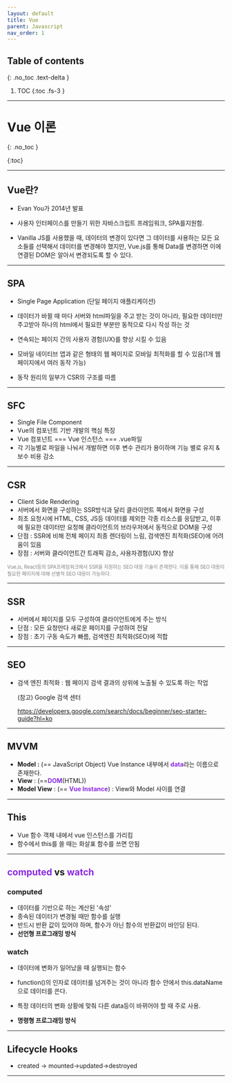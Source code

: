 ```yaml
---
layout: default
title: Vue
parent: Javascript
nav_order: 1
---
```


## Table of contents
{: .no_toc .text-delta }

1. TOC
{:toc .fs-3 }

---


# Vue 이론
{: .no_toc }

{:toc}

---

## Vue란?

- Evan You가 2014년 발표

- 사용자 인터페이스를 만들기 위한 자바스크립트 프레임워크, SPA를지원함.

- Vanilla JS를 사용했을 때, 데이터의 변경이 있다면 그 데이터를 사용하는 모든 요소들를 선택해서 데이터를 변경해야 했지만, Vue.js를 통해 Data를 변경하면 이에 연결된 DOM은 알아서 변경되도록 할 수 있다.

  

<hr>

## SPA

- Single Page Application (단일 페이지 애플리케이션)
- 데이터가 바뀔 때 마다 서버와 html파일을 주고 받는 것이 아니라, 필요한 데이터만 주고받아 하나의 html에서  필요한 부분만 동적으로 다시 작성 하는 것

- 연속되는 페이지 간의 사용자 경험(UX)를 향상 시킬 수 있음
- 모바일 네이티브 앱과 같은 형태의 웹 페이지로 모바일 최적화를 할 수 있음(1개 웹 페이지에서 여러 동작 가능)
- 동작 원리의 일부가 CSR의 구조를 따름



<hr>

## SFC 

- Single File Component
- Vue의 컴포넌트 기반 개발의 핵심 특징
- Vue 컴포넌트 === Vue 인스턴스 === .vue파일
- 각 기능별로 파일을 나눠서 개발하면 이후 변수 관리가 용이하며 기능 별로 유지 & 보수 비용 감소



<hr>

## CSR

- Client Side Rendering
- 서버에서 화면을 구성하는 SSR방식과 달리 클라이언트 쪽에서 화면을 구성
- 최초 요청시에 HTML, CSS, JS등 데이터를 제외한 각종 리소스를 응답받고, 이후에 필요한 데이터만 요청해 클라이언트의 브라우저에서 동적으로 DOM을 구성
- 단점 : SSR에 비해 전체 페이지 최종 렌더링이 느림, 검색엔진 최적화(SEO)에 어려움이 있음
- 장점 : 서버와 클라이언트간 트래픽 감소, 사용자경험(UX) 향상<br>

<span style="color:gray; font-size:80%">Vue.js, React등의 SPA프레임워크에서 SSR을 지원하는 SEO 대응 기술이 존재한다.  이를 통해 SEO 대응이 필요한 페이지에 대해 선별적 SEO 대응이 가능하다.</span>



<hr>

## SSR

- 서버에서 페이지를 모두 구성하여 클라이언트에게 주는 방식
- 단점 : 모든 요청만다 새로운 페이지를 구성하여 전달
- 장점 : 초기 구동 속도가 빠름, 검색엔진 최적화(SEO)에 적합



<hr>

## SEO

- 검색 엔진 최적화 : 웹 페이지 검색 결과의 상위에 노출될 수 있도록 하는 작업

  (참고)  Google 검색 센터<br>

  https://developers.google.com/search/docs/beginner/seo-starter-guide?hl=ko





<hr>

## MVVM

- **Model :** (== JavaScript Object) Vue Instance 내부에서 <strong style="color:Blueviolet">data</strong>라는 이름으로 존재한다.
- **View** : (==<strong style="color:Blueviolet">DOM</strong>(HTML))
- **Model View** : (== <strong style="color:Blueviolet">Vue Instance</strong>) : View와 Model 사이를 연결



<hr>

## This

- Vue 함수 객체 내에서 vue 인스턴스를 가리킴
- 함수에서 this를 쓸 때는 화살표 함수를 쓰면 안됨



<hr>

## <span style="color:Blueviolet">computed</span> vs <span style="color:Blueviolet">watch</span>

### computed

- 데이터를 기반으로 하는 계산된 '속성'
- 종속된 데이터가 변경될 때만 함수를 실행
- 반드시 반환 값이 있어야 하며, 함수가 아닌 함수의 반환값이 바인딩 된다.
- **선언형 프로그래밍 방식**

### watch

- 데이터에 변화가 일어났을 때 실행되는 함수

- function()의 인자로 데이터를 넘겨주는 것이 아니라 함수 안에서 this.dataName으로 데이터를 쓴다.
- 특정 데이터의 변화 상황에 맞춰 다른 data등이 바뀌어야 할 때 주로 사용.
- **명령형 프로그래밍 방식**



<hr>

## Lifecycle Hooks

- created -> mounted->updated->destroyed



<hr>

## 

